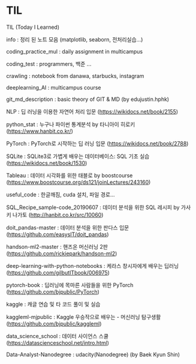 # TIL
TIL (Today I Learned)  


info : 정리 된 노트 모음 (matplotlib, seaborn, 전처리실습...)  


coding_practice_mul : daily assignment in multicampus  


coding_test : programmers, 백준 ...   


crawling : notebook from danawa, starbucks, instagram  


deeplearning_AI : multicampus course  


git_md_description : basic theory of GIT & MD (by edujustin.hphk)  


NLP : 딥 러닝을 이용한 자연어 처리 입문 (https://wikidocs.net/book/2155)  


python_stat : 누구나 파이썬 통계분석 by 타니아이 히로키 (https://www.hanbit.co.kr/)  


PyTorch : PyTorch로 시작하는 딥 러닝 입문 (https://wikidocs.net/book/2788)  


SQLite : SQLite3로 가볍게 배우는 데이터베이스: SQL 기초 실습 (https://wikidocs.net/book/1530)  


Tableau : 데이터 시각화를 위한 태블로 by boostcourse (https://www.boostcourse.org/ds121/joinLectures/243160)  


useful_code : 한글깨짐, cuda 설치, 파일 경로...  


SQL_Recipe_sample-code_20190607 : 데이터 분석을 위한 SQL 레시피 by 가사키 나가토 (http://hanbit.co.kr/src/10060)  


doit_pandas-master : 데이터 분석을 위한 판다스 입문 (https://github.com/easysIT/doit_pandas)  


handson-ml2-master : 핸즈온 머신러닝 2판 (https://github.com/rickiepark/handson-ml2)  


deep-learning-with-python-notebooks : 케라스 창시자에게 배우는 딥러닝 (https://github.com/gilbutITbook/006975)  


pytorch-book : 딥러닝에 목마른 사람들을 위한 PyTorch (https://github.com/bjpublic/PyTorch)  


kaggle : 캐글 연습 및 타 코드 풀이 및 실습


kaggleml-mjpublic : Kaggle 우승작으로 배우는 - 머신러닝 탐구생활 (https://github.com/bjpublic/kaggleml)  


data_science_school : 데이터 사이언스 스쿨 (https://datascienceschool.net/intro.html)


Data-Analyst-Nanodegree : udacity(Nanodegree) (by Baek Kyun Shin)

